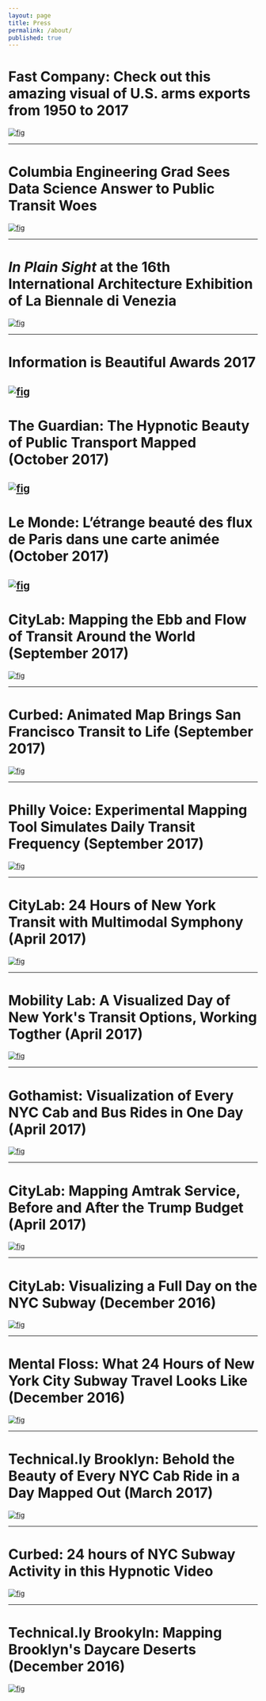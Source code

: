 ```yaml
---
layout: page
title: Press
permalink: /about/
published: true
---
```


# Fast Company: Check out this amazing visual of U.S. arms exports from 1950 to 2017
[![fig](https://i.imgur.com/G5m0X5U.png)](https://www.fastcompany.com/90203428/check-out-this-amazing-visual-of-u-s-arms-exports-from-1950-to-2017)
<br>

-------------


# Columbia Engineering Grad Sees Data Science Answer to Public Transit Woes
[![fig](https://i.imgur.com/zR3HDvP.jpg)](http://news.columbia.edu/content/Columbia-Engineering-Grad-Sees-Data-Science-Answer-to-Public-Transit-Woes)
<br>

-------------

# *In Plain Sight* at the 16th International Architecture Exhibition of La Biennale di Venezia
[![fig](http://dimensionsofcitizenship.org/uploads/doc_globe_01.jpg)](http://dimensionsofcitizenship.org/participants/diller-scofidio-plus-renfro-laura-kurgan-robert-gerard-pietrusko/)
<br>

-------------

# Information is Beautiful Awards 2017
[![fig](https://i.imgur.com/12BWgzs.jpg)](https://www.informationisbeautifulawards.com/showcase/2347)
<br>
-------------

# The Guardian: The Hypnotic Beauty of Public Transport Mapped (October 2017)
[![fig](https://i.imgur.com/4AFR4xZ.jpg)](https://www.theguardian.com/cities/2017/oct/04/hypnotic-beauty-public-transport-mapped)
<br>
-------------

# Le Monde: L’étrange beauté des flux de Paris dans une carte animée (October 2017)
[![fig](https://i.imgur.com/rPOPj7p.jpg)](http://www.lemonde.fr/smart-cities/article/2017/10/12/l-etrange-beaute-des-flux-de-paris-dans-une-carte-animee_5200106_4811534.html)
<br>
-------------

# CityLab: Mapping the Ebb and Flow of Transit Around the World (September 2017)
[![fig](http://i.imgur.com/soflhVo.jpg)](https://www.citylab.com/transportation/2017/09/visualize-transit-frequency-nearly-anywhere-in-the-world/538725/)
<br>

-------------

# Curbed: Animated Map Brings San Francisco Transit to Life (September 2017)
[![fig](http://i.imgur.com/9yeNzvE.jpg)](https://sf.curbed.com/2017/9/5/16255068/transit-flow-map-sf-muni)
<br>

-------------

# Philly Voice: Experimental Mapping Tool Simulates Daily Transit Frequency (September 2017)
[![fig](https://i.imgur.com/aMzf5Ce.jpg)](http://www.phillyvoice.com/watch-24-hour-visualization-every-philly-septa-trip/)
<br>

-------------

# CityLab: 24 Hours of New York Transit with Multimodal Symphony (April 2017)
[![fig](https://i.imgur.com/Z6MhCVl.jpg)](https://www.citylab.com/transportation/2017/04/groove-out-to-24-hours-of-new-york-transit-with-the-multimodal-symphony/522633/)
<br>

-------------

# Mobility Lab: A Visualized Day of New York's Transit Options, Working Togther (April 2017)
[![fig](http://i.imgur.com/H7c7G69.jpg)](https://mobilitylab.org/2017/04/11/nyc-visualization-transit-options/)
<br>

-------------

# Gothamist: Visualization of Every NYC Cab and Bus Rides in One Day (April 2017)
[![fig](http://i.imgur.com/pamda1H.png)](http://gothamist.com/2017/04/05/soothing_taxi_video.php)
<br>

-------------

# CityLab: Mapping Amtrak Service, Before and After the Trump Budget (April 2017)
[![fig](https://i.imgur.com/vmRUWEF.jpg)](https://www.citylab.com/transportation/2017/04/mapping-amtrak-service-before-and-after-the-trump-budget/523338/)
<br>

-------------

# CityLab: Visualizing a Full Day on the NYC Subway (December 2016)
[![fig](https://i.imgur.com/z228hWf.jpg)](https://www.citylab.com/transportation/2016/12/visualizing-a-full-day-on-the-new-york-city-subway/510020/)
<br>

-------------

# Mental Floss: What 24 Hours of New York City Subway Travel Looks Like (December 2016)
[![fig](https://i.imgur.com/8tRbcYM.jpg)](http://mentalfloss.com/article/90017/what-24-hours-new-york-city-subway-travel-looks)
<br>

-------------

# Technical.ly Brooklyn: Behold the Beauty of Every NYC Cab Ride in a Day Mapped Out (March 2017)
[![fig](http://i.imgur.com/mFY6ICr.jpg)](https://technical.ly/brooklyn/2017/03/28/nyc-taxi-trips-map-will-geary/)
<br>

-------------

# Curbed: 24 hours of NYC Subway Activity in this Hypnotic Video
[![fig](https://i.imgur.com/kuReMGH.png)](https://ny.curbed.com/2016/12/8/13882720/nyc-subway-activity-data-visualization)

-------------

# Technical.ly Brookyln: Mapping Brooklyn's Daycare Deserts (December 2016)
[![fig](http://i.imgur.com/YzQK9CG.jpg)](https://technical.ly/brooklyn/2016/12/12/brooklyn-daycare-deserts-map/?utm_content=bufferff628&utm_medium=social&utm_source=twitter.com&utm_campaign=buffer)

